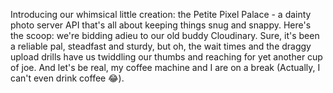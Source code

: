 Introducing our whimsical little creation: the Petite Pixel Palace - a dainty photo server API that's all about keeping things snug and snappy. Here's the scoop: we're bidding adieu to our old buddy Cloudinary. Sure, it's been a reliable pal, steadfast and sturdy, but oh, the wait times and the draggy upload drills have us twiddling our thumbs and reaching for yet another cup of joe. And let's be real, my coffee machine and I are on a break (Actually, I can't even drink coffee 😂).
